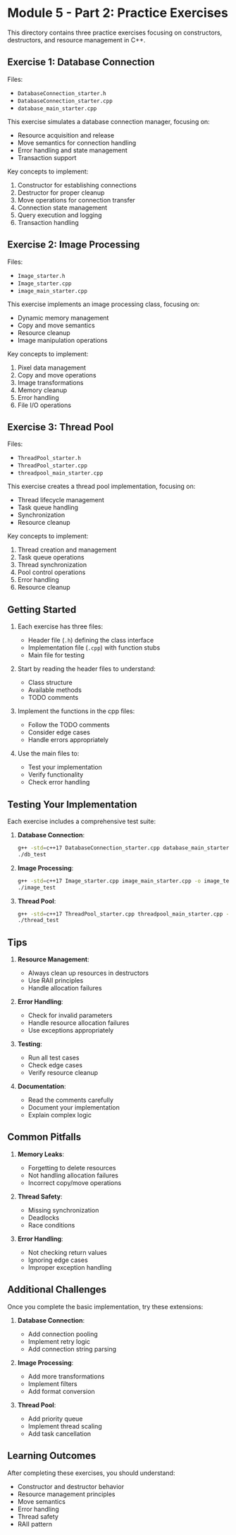 # Module 5 - Part 2: Practice Exercises

This directory contains three practice exercises focusing on constructors, destructors, and resource management in C++.

## Exercise 1: Database Connection

Files:
- `DatabaseConnection_starter.h`
- `DatabaseConnection_starter.cpp`
- `database_main_starter.cpp`

This exercise simulates a database connection manager, focusing on:
- Resource acquisition and release
- Move semantics for connection handling
- Error handling and state management
- Transaction support

Key concepts to implement:
1. Constructor for establishing connections
2. Destructor for proper cleanup
3. Move operations for connection transfer
4. Connection state management
5. Query execution and logging
6. Transaction handling

## Exercise 2: Image Processing

Files:
- `Image_starter.h`
- `Image_starter.cpp`
- `image_main_starter.cpp`

This exercise implements an image processing class, focusing on:
- Dynamic memory management
- Copy and move semantics
- Resource cleanup
- Image manipulation operations

Key concepts to implement:
1. Pixel data management
2. Copy and move operations
3. Image transformations
4. Memory cleanup
5. Error handling
6. File I/O operations

## Exercise 3: Thread Pool

Files:
- `ThreadPool_starter.h`
- `ThreadPool_starter.cpp`
- `threadpool_main_starter.cpp`

This exercise creates a thread pool implementation, focusing on:
- Thread lifecycle management
- Task queue handling
- Synchronization
- Resource cleanup

Key concepts to implement:
1. Thread creation and management
2. Task queue operations
3. Thread synchronization
4. Pool control operations
5. Error handling
6. Resource cleanup

## Getting Started

1. Each exercise has three files:
   - Header file (`.h`) defining the class interface
   - Implementation file (`.cpp`) with function stubs
   - Main file for testing

2. Start by reading the header files to understand:
   - Class structure
   - Available methods
   - TODO comments

3. Implement the functions in the cpp files:
   - Follow the TODO comments
   - Consider edge cases
   - Handle errors appropriately

4. Use the main files to:
   - Test your implementation
   - Verify functionality
   - Check error handling

## Testing Your Implementation

Each exercise includes a comprehensive test suite:

1. **Database Connection**:
   ```bash
   g++ -std=c++17 DatabaseConnection_starter.cpp database_main_starter.cpp -o db_test
   ./db_test
   ```

2. **Image Processing**:
   ```bash
   g++ -std=c++17 Image_starter.cpp image_main_starter.cpp -o image_test
   ./image_test
   ```

3. **Thread Pool**:
   ```bash
   g++ -std=c++17 ThreadPool_starter.cpp threadpool_main_starter.cpp -o thread_test -pthread
   ./thread_test
   ```

## Tips

1. **Resource Management**:
   - Always clean up resources in destructors
   - Use RAII principles
   - Handle allocation failures

2. **Error Handling**:
   - Check for invalid parameters
   - Handle resource allocation failures
   - Use exceptions appropriately

3. **Testing**:
   - Run all test cases
   - Check edge cases
   - Verify resource cleanup

4. **Documentation**:
   - Read the comments carefully
   - Document your implementation
   - Explain complex logic

## Common Pitfalls

1. **Memory Leaks**:
   - Forgetting to delete resources
   - Not handling allocation failures
   - Incorrect copy/move operations

2. **Thread Safety**:
   - Missing synchronization
   - Deadlocks
   - Race conditions

3. **Error Handling**:
   - Not checking return values
   - Ignoring edge cases
   - Improper exception handling

## Additional Challenges

Once you complete the basic implementation, try these extensions:

1. **Database Connection**:
   - Add connection pooling
   - Implement retry logic
   - Add connection string parsing

2. **Image Processing**:
   - Add more transformations
   - Implement filters
   - Add format conversion

3. **Thread Pool**:
   - Add priority queue
   - Implement thread scaling
   - Add task cancellation

## Learning Outcomes

After completing these exercises, you should understand:
- Constructor and destructor behavior
- Resource management principles
- Move semantics
- Error handling
- Thread safety
- RAII pattern
